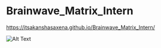 # Brainwave_Matrix_Intern
https://itsakanshasaxena.github.io/Brainwave_Matrix_Intern/


![Alt Text](path/to/your/image.gif)
